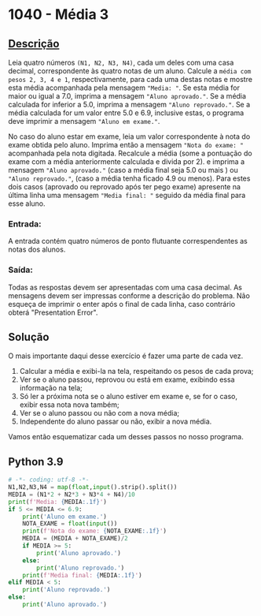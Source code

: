 # 1040 - Média 3

## [Descrição](https://www.urionlinejudge.com.br/judge/pt/problems/view/1040)

Leia quatro números `(N1, N2, N3, N4)`, cada um deles com uma casa decimal, correspondente às quatro notas de um aluno. Calcule a `média com pesos 2, 3, 4 e 1`, respectivamente, para cada uma destas notas e mostre esta média acompanhada pela mensagem `"Media: "`. Se esta média for maior ou igual a 7.0, imprima a mensagem `"Aluno aprovado."`. Se a média calculada for inferior a 5.0, imprima a mensagem `"Aluno reprovado."`. Se a média calculada for um valor entre 5.0 e 6.9, inclusive estas, o programa deve imprimir a mensagem `"Aluno em exame."`.

No caso do aluno estar em exame, leia um valor correspondente à nota do exame obtida pelo aluno. Imprima então a mensagem `"Nota do exame: "` acompanhada pela nota digitada. Recalcule a média (some a pontuação do exame com a média anteriormente calculada e divida por 2). e imprima a mensagem `"Aluno aprovado."` (caso a média final seja 5.0 ou mais ) ou `"Aluno reprovado."`, (caso a média tenha ficado 4.9 ou menos). Para estes dois casos (aprovado ou reprovado após ter pego exame) apresente na última linha uma mensagem `"Media final: "` seguido da média final para esse aluno.

### Entrada:
A entrada contém quatro números de ponto flutuante correspendentes as notas dos alunos.

### Saída:
Todas as respostas devem ser apresentadas com uma casa decimal. As mensagens devem ser impressas conforme a descrição do problema. Não esqueça de imprimir o enter após o final de cada linha, caso contrário obterá "Presentation Error".

## Solução

O mais importante daqui desse exercício é fazer uma parte de cada vez.

1. Calcular a média e exibi-la na tela, respeitando os pesos de cada prova;
2. Ver se o aluno passou, reprovou ou está em exame, exibindo essa informação na tela;
3. Só ler a próxima nota se o aluno estiver em exame e, se for o caso, exibir essa nota nova também;
4. Ver se o aluno passou ou não com a nova média;
5. Independente do aluno passar ou não, exibir a nova média.

Vamos então esquematizar cada um desses passos no nosso programa.

## Python 3.9

```Python
# -*- coding: utf-8 -*-
N1,N2,N3,N4 = map(float,input().strip().split())
MEDIA = (N1*2 + N2*3 + N3*4 + N4)/10
print(f'Media: {MEDIA:.1f}')
if 5 <= MEDIA <= 6.9:
    print('Aluno em exame.')
    NOTA_EXAME = float(input())
    print(f'Nota do exame: {NOTA_EXAME:.1f}')
    MEDIA = (MEDIA + NOTA_EXAME)/2
    if MEDIA >= 5:
        print('Aluno aprovado.')
    else:
        print('Aluno reprovado.')
    print(f'Media final: {MEDIA:.1f}')
elif MEDIA < 5:
    print('Aluno reprovado.')
else:
    print('Aluno aprovado.')
```
